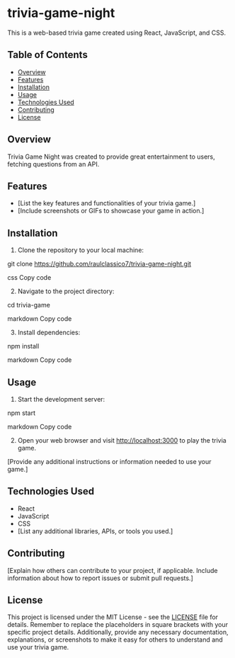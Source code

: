 # trivia-game-night
This is a web-based trivia game created using React, JavaScript, and CSS.

## Table of Contents
- [Overview](#overview)
- [Features](#features)
- [Installation](#installation)
- [Usage](#usage)
- [Technologies Used](#technologies-used)
- [Contributing](#contributing)
- [License](#license)

## Overview

Trivia Game Night was created to provide great entertainment to users, fetching questions from an API.

## Features

- [List the key features and functionalities of your trivia game.]
- [Include screenshots or GIFs to showcase your game in action.]

## Installation

1. Clone the repository to your local machine:

git clone https://github.com/raulclassico7/trivia-game-night.git

css
Copy code

2. Navigate to the project directory:

cd trivia-game

markdown
Copy code

3. Install dependencies:

npm install

markdown
Copy code

## Usage

1. Start the development server:

npm start

markdown
Copy code

2. Open your web browser and visit [http://localhost:3000](http://localhost:3000) to play the trivia game.

[Provide any additional instructions or information needed to use your game.]

## Technologies Used

- React
- JavaScript
- CSS
- [List any additional libraries, APIs, or tools you used.]

## Contributing

[Explain how others can contribute to your project, if applicable. Include information about how to report issues or submit pull requests.]

## License

This project is licensed under the MIT License - see the [LICENSE](LICENSE) file for details.
Remember to replace the placeholders in square brackets with your specific project details. Additionally, provide any necessary documentation, explanations, or screenshots to make it easy for others to understand and use your trivia game.






